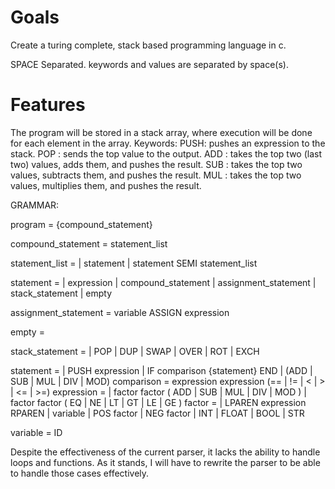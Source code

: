 
# Goals
Create a turing complete, stack based programming language in c.

SPACE Separated. keywords and values are separated by space(s).


# Features
The program will be stored in a stack array, where execution will be done
for each element in the array.
Keywords:
PUSH: pushes an expression to the stack.
POP : sends the top value to the output.
ADD : takes the top two (last two) values, adds them, and pushes the result.
SUB : takes the top two values, subtracts them, and pushes the result.
MUL : takes the top two values, multiplies them, and pushes the result.

GRAMMAR:

program = {compound_statement}

compound_statement = statement_list

statement_list =
    | statement
    | statement SEMI statement_list

statement =
    | expression
    | compound_statement
    | assignment_statement
    | stack_statement
    | empty

assignment_statement = variable ASSIGN expression

empty =

stack_statement =
    | POP
    | DUP
    | SWAP
    | OVER
    | ROT
    | EXCH

statement =
    | PUSH expression
    | IF comparison {statement} END
    | (ADD | SUB | MUL | DIV | MOD)
comparison = expression expression (== | != | < | > | <= | >=)
expression =
    | factor factor ( ADD | SUB | MUL | DIV | MOD )
    | factor factor ( EQ | NE | LT | GT | LE | GE )
factor =
    | LPAREN expression RPAREN
    | variable
    | POS factor
    | NEG factor
    | INT
    | FLOAT
    | BOOL
    | STR

variable = ID

Despite the effectiveness of the current parser, it lacks the ability to handle
loops and functions. As it stands, I will have to rewrite the parser to be able
to handle those cases effectively.
